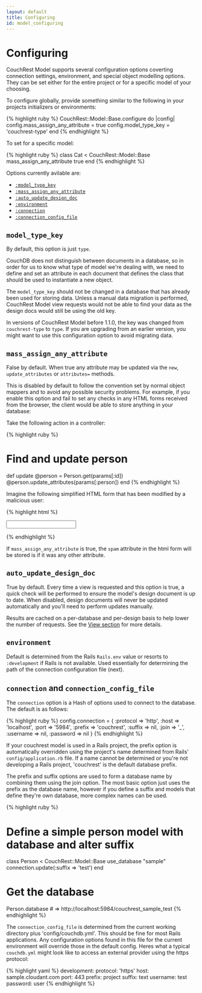 ```yaml
---
layout: default
title: Configuring
id: model_configuring
---
```


# Configuring

CouchRest Model supports several configuration options coverting connection settings, environment, and special object modelling options. They can be set either for the entire project or for a specific model of your choosing.

To configure globally, provide something similar to the following in your projects initializers or environments:

{% highlight ruby %}
CouchRest::Model::Base.configure do |config|
  config.mass_assign_any_attribute = true
  config.model_type_key = 'couchrest-type'
end
{% endhighlight %}

To set for a specific model:

{% highlight ruby %}
class Cat < CouchRest::Model::Base
  mass_assign_any_attribute true
end
{% endhighlight %}

Options currently avilable are:

 * [`:model_type_key`](#model_type_key)
 * [`:mass_assign_any_attribute`](#mass_assign)
 * [`:auto_update_design_doc`](#design_doc)
 * [`:environment`](#environment)
 * [`:connection`](#connection)
 * [`:connection_config_file`](#connection)

<a id="model_type_key"> </a>
## `model_type_key`

By default, this option is just `type`.

CouchDB does not distinguish between documents in a database, so in order for us to know what type of model we're dealing with, we need to define and set an attribute in each document that defines the class that should be used to instantiate a new object.

The `model_type_key` should not be changed in a database that has already been used for storing data. Unless a manual data migration is performed, CouchRest Model view requests would not be able to find your data as the design docs would still be using the old key.

In versions of CouchRest Model before 1.1.0, the key was changed from `couchrest-type` to `type`. If you are upgrading from an earlier version, you might want to use this configuration option to avoid migrating data.

<a id="mass_assign"> </a>
## `mass_assign_any_attribute`

False by default. When true any attribute may be updated via the `new`, `update_attributes` or `attributes=` methods.

This is disabled by default to follow the convention set by normal object mappers and to avoid any possible security problems. For example, if you enable this option and fail to set any checks in any HTML forms received from the browser, the client would be able to store anything in your database:

Take the following action in a controller:

{% highlight ruby %}
# Find and update person
def update
  @person = Person.get(params[:id])
  @person.update_attributes(params[:person])
end
{% endhighlight %}

Imagine the following simplified HTML form that has been modified by a malicious user:

{% highlight html %}
<form>
  <input type="text" name="person[name]" />
  <input type="hidden" name="person[spam]" value="Some random text you don't want">
</form>
{% endhighlight %}

If `mass_assign_any_attribute` is true, the `spam` attribute in the html form will be stored is if it was any other attribute.

<a id="design_doc"> </a>
## `auto_update_design_doc`

True by default. Every time a view is requested and this option is true, a quick check will be performed to ensure the model's design document is up to date. When disabled, design documents will never be updated automatically and you'll need to perform updates manually.

Results are cached on a per-database and per-design basis to help lower the number of requests. See the [View section](/model/view_objects.html) for more details.


<a id="environment"> </a>
## `environment`

Default is determined from the Rails `Rails.env` value or resorts to `:development` if Rails is not available. Used essentially for determining the path of the connection configuration file (next).


<a id="connection"> </a>
## `connection` and `connection_config_file`

The `connection` option is a Hash of options used to connect to the database. The default is as follows:

{% highlight ruby %}
config.connection = {
  :protocol => 'http',
  :host     => 'localhost',
  :port     => '5984',
  :prefix   => 'couchrest',
  :suffix   => nil,
  :join     => '_',
  :username => nil,
  :password => nil
}
{% endhighlight %}

If your couchrest model is used in a Rails project, the prefix option is automatically overridden using the project's name determined from Rails' `config/application.rb` file. If a name cannot be determined or you're not developing a Rails project, 'couchrest' is the default database prefix.

The prefix and suffix options are used to form a database name by combining them using the join option. The most basic option just uses the prefix as the database name, however if you define a suffix and models that define they're own database, more complex names can be used.

{% highlight ruby %}
# Define a simple person model with database and alter suffix
class Person < CouchRest::Model::Base
  use_database "sample"
  connection.update(:suffix => 'test')
end

# Get the database
Person.database # => http://localhost:5984/couchrest_sample_test
{% endhighlight %}


The `connection_config_file` is determined from the current working directory plus 'config/couchdb.yml'. This should be fine for most Rails applications. Any configuration options found in this file for the current environment will override those in the default config. Heres what a typical `couchdb.yml` might look like to access an external provider using the https protocol:

{% highlight yaml %}
development:
  protocol: 'https'
  host: sample.cloudant.com
  port: 443
  prefix: project
  suffix: text
  username: test
  password: user
{% endhighlight %}


